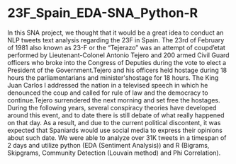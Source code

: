 # 23F_Spain_EDA-SNA_Python-R
In this SNA project, we thought that it would be a great idea to conduct an NLP tweets text analysis regarding the 23F in Spain. The 23rd of February of 1981 also known as 23-F or the “Tejerazo” was an attempt of coupd’etat performed by Lieutenant-Colonel Antonio Tejero and 200 armed Civil Guard officers who broke into the Congress of Deputies during the vote to elect a President of the Government.Tejero and his officers held hostage during 18 hours the parliamentarians and minister'shostage for 18 hours. The King Juan Carlos I addressed the nation in a televised speech in which he denounced the coup and called for rule of law and the democracy to continue.Tejero surrendered the next morning and set free the hostages. During the following years, several conspiracy theories have developed around this event, and to date there is still debate of what really happened on that day. As a result, and due to the current political discontent, it was expected that Spaniards would use social media to express their opinions about such date. We were able to analyze over 31K tweets in a timespan of 2 days and utilize python (EDA (Sentiment Analysis)) and R (Bigrams, Skipgrams, Community Detection (Louvain method) and Phi Correlation).
